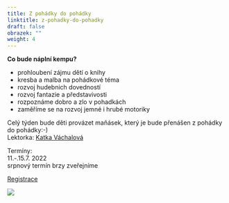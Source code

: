 ```yaml
---
title: Z pohádky do pohádky
linktitle: z-pohadky-do-pohadky
draft: false
obrazek: ""
weight: 4
---
```

**Co bude náplní kempu?**

* prohloubení zájmu dětí o knihy
* kresba a malba na pohádkové téma
* rozvoj hudebnich dovedností
* rozvoj fantazie a představivosti
* rozpoznáme dobro a zlo v pohadkách
* zaměříme se na rozvoj jemné i hrubé motoriky

Celý týden bude děti provázet maňásek, který je bude přenášen z pohádky do pohádky:-)\
Lektorka: [Katka Váchalová](https://brezanek.webooker.eu/Courses/Register/124226?returnUrl=Courses&tabName=detail)

Termíny: \
11.-.15.7. 2022\
srpnový termín brzy zveřejníme

[Registrace](https://brezanek.webooker.eu/)

![](/assets/media/pohadka_kemp.jpg)